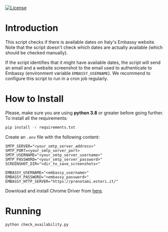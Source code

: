 [![License](https://img.shields.io/badge/python-3.8-blue)](https://www.python.org/downloads/release/python-380/)

# Introduction

This script checks if there is available dates on Italy's Embassy website. Note that the script doesn't check 
which dates are actually available (which should be checked manually). 

If the script identifies that it might have available dates, the script will send an email and a website screenshot 
to the email used to authenticate to Embassy (environment variable `EMBASSY_USERNAME`). We recommend to configure this
script to run in a cron job regularly. 

# How to Install

Please, make sure you are using **python 3.8** or greater before going further. To install all the requirements:

```bash
pip install -r requirements.txt
```

Create an `.env` file with the following content:

```
SMTP_SERVER="<your_smtp_server_address>"
SMTP_PORT=<your_smtp_server_port>
SMTP_USERNAME="<your_smtp_server_username>"
SMTP_PASSWORD="<your_smtp_server_password>"
SCREENSHOT_DIR="<dir_to_save_screenshots>"

EMBASSY_USERNAME="<embassy_username>"
EMBASSY_PASSWORD="<embassy_password>"
EMBASSY_HTTP_SERVER="https://prenotami.esteri.it/"
```

Download and install Chrome Driver from [here](https://chromedriver.chromium.org/downloads).

# Running

```bash
python check_availability.py
```
